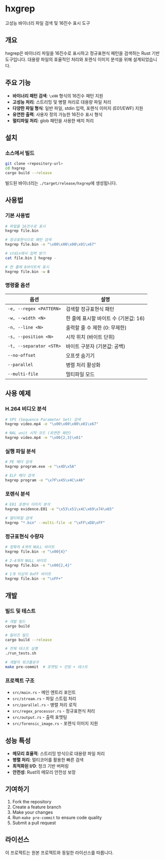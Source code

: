 # hxgrep

고성능 바이너리 파일 검색 및 16진수 표시 도구

## 개요

hxgrep은 바이너리 파일을 16진수로 표시하고 정규표현식 패턴을 검색하는 Rust 기반 도구입니다. 대용량 파일의 효율적인 처리와 포렌식 이미지 분석을 위해 설계되었습니다.

## 주요 기능

- **바이너리 패턴 검색**: `\xHH` 형식의 16진수 패턴 지원
- **고성능 처리**: 스트리밍 및 병렬 처리로 대용량 파일 처리
- **다양한 파일 형식**: 일반 파일, stdin 입력, 포렌식 이미지 (E01/EWF) 지원
- **유연한 출력**: 사용자 정의 가능한 16진수 표시 형식
- **멀티파일 처리**: glob 패턴을 사용한 배치 처리

## 설치

### 소스에서 빌드

```bash
git clone <repository-url>
cd hxgrep
cargo build --release
```

빌드된 바이너리는 `./target/release/hxgrep`에 생성됩니다.

## 사용법

### 기본 사용법

```bash
# 파일을 16진수로 표시
hxgrep file.bin

# 정규표현식으로 패턴 검색
hxgrep file.bin -e "\x00\x00\x00\x01\x67"

# stdin에서 입력 받기
cat file.bin | hxgrep -

# 한 줄에 8바이트씩 표시
hxgrep file.bin -w 8
```

### 명령줄 옵션

| 옵션                    | 설명                                  |
| ----------------------- | ------------------------------------- |
| `-e, --regex <PATTERN>` | 검색할 정규표현식 패턴                |
| `-w, --width <N>`       | 한 줄에 표시할 바이트 수 (기본값: 16) |
| `-n, --line <N>`        | 출력할 줄 수 제한 (0: 무제한)         |
| `-s, --position <N>`    | 시작 위치 (바이트 단위)               |
| `-t, --separator <STR>` | 바이트 구분자 (기본값: 공백)          |
| `--no-offset`           | 오프셋 숨기기                         |
| `--parallel`            | 병렬 처리 활성화                      |
| `--multi-file`          | 멀티파일 모드                         |

## 사용 예제

### H.264 비디오 분석

```bash
# SPS (Sequence Parameter Set) 검색
hxgrep video.mp4 -e "\x00\x00\x00\x01\x67"

# NAL unit 시작 코드 (유연한 패턴)
hxgrep video.mp4 -e "\x00{2,3}\x01"
```

### 실행 파일 분석

```bash
# PE 헤더 검색
hxgrep program.exe -e "\x4D\x5A"

# ELF 헤더 검색
hxgrep program -e "\x7F\x45\x4C\x46"
```

### 포렌식 분석

```bash
# E01 포렌식 이미지 분석
hxgrep evidence.E01 -e "\x53\x51\x4C\x69\x74\x65"

# 멀티파일 검색
hxgrep "*.bin" --multi-file -e "\xFF\xD8\xFF"
```

### 정규표현식 수량자

```bash
# 정확히 4개의 NULL 바이트
hxgrep file.bin -e "\x00{4}"

# 2-4개의 NULL 바이트
hxgrep file.bin -e "\x00{2,4}"

# 1개 이상의 0xFF 바이트
hxgrep file.bin -e "\xFF+"
```

## 개발

### 빌드 및 테스트

```bash
# 개발 빌드
cargo build

# 릴리즈 빌드
cargo build --release

# 전체 테스트 실행
./run_tests.sh

# 개발자 워크플로우
make pre-commit  # 포맷팅 + 린팅 + 테스트
```

### 프로젝트 구조

- `src/main.rs` - 메인 엔트리 포인트
- `src/stream.rs` - 파일 스트림 처리
- `src/parallel.rs` - 병렬 처리 로직
- `src/regex_processor.rs` - 정규표현식 처리
- `src/output.rs` - 출력 포맷팅
- `src/forensic_image.rs` - 포렌식 이미지 지원

## 성능 특성

- **메모리 효율적**: 스트리밍 방식으로 대용량 파일 처리
- **병렬 처리**: 멀티코어를 활용한 빠른 검색
- **최적화된 I/O**: 청크 기반 버퍼링
- **안전성**: Rust의 메모리 안전성 보장

## 기여하기

1. Fork the repository
2. Create a feature branch
3. Make your changes
4. Run `make pre-commit` to ensure code quality
5. Submit a pull request

## 라이선스

이 프로젝트는 원본 프로젝트와 동일한 라이선스를 따릅니다.
